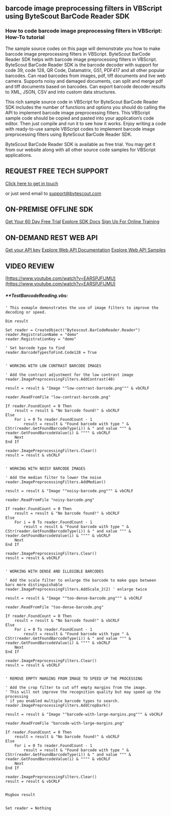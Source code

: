 ## barcode image preprocessing filters in VBScript using ByteScout BarCode Reader SDK

### How to code barcode image preprocessing filters in VBScript: How-To tutorial

The sample source codes on this page will demonstrate you how to make barcode image preprocessing filters in VBScript. ByteScout BarCode Reader SDK helps with barcode image preprocessing filters in VBScript. ByteScout BarCode Reader SDK is the barcode decoder with support for code 39, code 128, QR Code, Datamatrix, GS1, PDF417 and all other popular barcodes. Can read barcodes from images, pdf, tiff documents and live web camera. Supports noisy and damaged documents, can split and merge pdf and tiff documents based on barcodes. Can export barcode decoder results to XML, JSON, CSV and into custom data structures.

This rich sample source code in VBScript for ByteScout BarCode Reader SDK includes the number of functions and options you should do calling the API to implement barcode image preprocessing filters. This VBScript sample code should be copied and pasted into your application’s code editor. Then just compile and run it to see how it works. Enjoy writing a code with ready-to-use sample VBScript codes to implement barcode image preprocessing filters using ByteScout BarCode Reader SDK.

ByteScout BarCode Reader SDK is available as free trial. You may get it from our website along with all other source code samples for VBScript applications.

## REQUEST FREE TECH SUPPORT

[Click here to get in touch](https://bytescout.zendesk.com/hc/en-us/requests/new?subject=ByteScout%20BarCode%20Reader%20SDK%20Question)

or just send email to [support@bytescout.com](mailto:support@bytescout.com?subject=ByteScout%20BarCode%20Reader%20SDK%20Question) 

## ON-PREMISE OFFLINE SDK 

[Get Your 60 Day Free Trial](https://bytescout.com/download/web-installer?utm_source=github-readme)
[Explore SDK Docs](https://bytescout.com/documentation/index.html?utm_source=github-readme)
[Sign Up For Online Training](https://academy.bytescout.com/)


## ON-DEMAND REST WEB API

[Get your API key](https://pdf.co/documentation/api?utm_source=github-readme)
[Explore Web API Documentation](https://pdf.co/documentation/api?utm_source=github-readme)
[Explore Web API Samples](https://github.com/bytescout/ByteScout-SDK-SourceCode/tree/master/PDF.co%20Web%20API)

## VIDEO REVIEW

[https://www.youtube.com/watch?v=EARSPJFIJMU](https://www.youtube.com/watch?v=EARSPJFIJMU)




<!-- code block begin -->

##### ****TestBarcodeReading.vbs:**
    
```
' This exmaple demonstrates the use of image filters to improve the decoding or speed.

Dim result

Set reader = CreateObject("Bytescout.BarCodeReader.Reader")
reader.RegistrationName = "demo"
reader.RegistrationKey = "demo"

' Set barcode type to find
reader.BarcodeTypesToFind.Code128 = True


' WORKING WITH LOW CONTRAST BARCODE IMAGES

' Add the contrast adjustment for the low contrast image
reader.ImagePreprocessingFilters.AddContrast(40)

result = result & "Image ""low-contrast-barcode.png""" & vbCRLF

reader.ReadFromFile "low-contrast-barcode.png"

If reader.FoundCount = 0 Then
	result = result & "No barcode found!" & vbCRLF
Else
	For i = 0 To reader.FoundCount - 1
        result = result & "Found barcode with type " & CStr(reader.GetFoundBarcodeType(i)) & " and value """ & reader.GetFoundBarcodeValue(i) & """" & vbCRLF
    Next
End If

reader.ImagePreprocessingFilters.Clear()
result = result & vbCRLF


' WORKING WITH NOISY BARCODE IMAGES

' Add the median filter to lower the noise
reader.ImagePreprocessingFilters.AddMedian()

result = result & "Image ""noisy-barcode.png""" & vbCRLF

reader.ReadFromFile "noisy-barcode.png"

If reader.FoundCount = 0 Then
	result = result & "No barcode found!" & vbCRLF
Else
	For i = 0 To reader.FoundCount - 1
        result = result & "Found barcode with type " & CStr(reader.GetFoundBarcodeType(i)) & " and value """ & reader.GetFoundBarcodeValue(i) & """" & vbCRLF
    Next
End If

reader.ImagePreprocessingFilters.Clear()
result = result & vbCRLF


' WORKING WITH DENSE AND ILLEGIBLE BARCODES

' Add the scale filter to enlarge the barcode to make gaps between bars more distinguishable
reader.ImagePreprocessingFilters.AddScale_2(2) ' enlarge twice

result = result & "Image ""too-dense-barcode.png""" & vbCRLF

reader.ReadFromFile "too-dense-barcode.png"

If reader.FoundCount = 0 Then
	result = result & "No barcode found!" & vbCRLF
Else
	For i = 0 To reader.FoundCount - 1
        result = result & "Found barcode with type " & CStr(reader.GetFoundBarcodeType(i)) & " and value """ & reader.GetFoundBarcodeValue(i) & """" & vbCRLF
    Next
End If

reader.ImagePreprocessingFilters.Clear()
result = result & vbCRLF


' REMOVE EMPTY MARGINS FROM IMAGE TO SPEED UP THE PROCESSING

' Add the crop filter to cut off empty margins from the image.
' This will not improve the recognition quality but may speed up the processing 
' if you enabled multiple barcode types to search. 
reader.ImagePreprocessingFilters.AddCropDark()

result = result & "Image ""barcode-with-large-margins.png""" & vbCRLF

reader.ReadFromFile "barcode-with-large-margins.png"

If reader.FoundCount = 0 Then
	result = result & "No barcode found!" & vbCRLF
Else
	For i = 0 To reader.FoundCount - 1
        result = result & "Found barcode with type " & CStr(reader.GetFoundBarcodeType(i)) & " and value """ & reader.GetFoundBarcodeValue(i) & """" & vbCRLF
    Next
End If

reader.ImagePreprocessingFilters.Clear()
result = result & vbCRLF


Msgbox result


Set reader = Nothing

```

<!-- code block end -->
